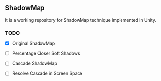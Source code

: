## ShadowMap

It is a working repository for ShadowMap technique implemented in Unity. 

### TODO

- [x] Original ShadowMap
- [ ] Percentage Closer Soft Shadows
- [ ] Cascade ShadowMap
- [ ] Resolve Cascade in Screen Space



